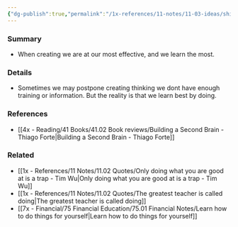 ```yaml
---
{"dg-publish":true,"permalink":"/1x-references/11-notes/11-03-ideas/shift-as-much-time-as-possible-from-consuming-to-creating/","title":"Shift as much time as possible from consuming to creating","created":"2023-09-15T23:02:37.954+03:00","updated":"2024-02-14T20:18:24.277+03:00"}
---
```



### Summary
- When creating we are at our most effective, and we learn the most.

### Details
- Sometimes we may postpone creating thinking we dont have enough training or information. But the reality is that we learn best by doing.

### References
- [[4x - Reading/41 Books/41.02 Book reviews/Building a Second Brain - Thiago Forte\|Building a Second Brain - Thiago Forte]]

### Related
- [[1x - References/11 Notes/11.02 Quotes/Only doing what you are good at is a trap - Tim Wu\|Only doing what you are good at is a trap - Tim Wu]]
- [[1x - References/11 Notes/11.02 Quotes/The greatest teacher is called doing\|The greatest teacher is called doing]]
- [[7x - Financial/75 Financial Education/75.01 Financial Notes/Learn how to do things for yourself\|Learn how to do things for yourself]]